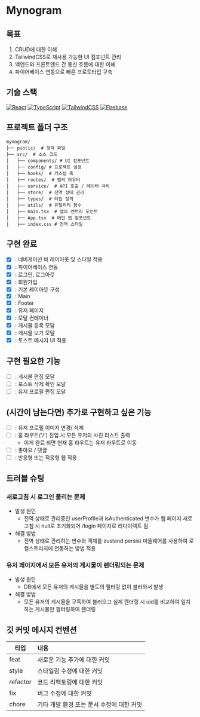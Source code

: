 # Mynogram

## 목표
1. CRUD에 대한 이해
2. TailwindCSS로 재사용 가능한 UI 컴포넌트 관리
3. 백엔드와 프론트엔드 간 통신 흐름에 대한 이해
4. 파이어베이스 연동으로 빠른 프로토타입 구축

## 기술 스택
[![React](https://skillicons.dev/icons?i=react)](https://ko.react.dev/)
[![TypeScript](https://skillicons.dev/icons?i=ts)](https://www.typescriptlang.org/)
[![TailwindCSS](https://skillicons.dev/icons?i=tailwind)](https://tailwindcss.com/)
[![Firebase](https://skillicons.dev/icons?i=firebase)](https://firebase.google.com/docs?hl=ko)

## 프로젝트 폴더 구조
```
mynogram/  
├── public/  # 정적 파일
├── src/  # 소스 코드
│   ├── components/ # UI 컴포넌트
│   ├── config/ # 프로젝트 설정
│   ├── hooks/  # 커스텀 훅
│   ├── routes/  # 앱의 라우터 
│   ├── service/  # API 호출 / 데이터 처리
│   ├── store/  # 전역 상태 관리
│   ├── types/  # 타입 정의
│   ├── utils/  # 유틸리티 함수
│   ├── main.tsx  # 앱의 엔트리 포인트
│   ├── App.tsx  # 메인 앱 컴포넌트
│   ├── index.css # 전역 스타일
```

## 구현 완료
- [x] : 네비게이션 바 레이아웃 및 스타일 적용
- [x] : 파이어베이스 연동
- [x] : 로그인, 로그아웃
- [x] : 회원가입
- [x] : 기본 레이아웃 구성
- [x] : Main
- [x] : Footer
- [x] : 유저 페이지
- [x] : 모달 컨테이너
- [x] : 게시물 등록 모달
- [x] : 게시물 보기 모달
- [x] : 토스트 메시지 UI 적용

## 구현 필요한 기능
- [ ] : 게시물 편집 모달
- [ ] : 포스트 삭제 확인 모달 
- [ ] : 유저 프로필 편집 모달

## (시간이 남는다면) 추가로 구현하고 싶은 기능
- [ ] : 유저 프로필 이미지 변경/ 삭제
- [ ] : 홈 라우트('/') 진입 시 모든 유저의 사진 리스트 출력 
  - 이게 완료 되면 현재 홈 라우트는 유저 라우트로 이동
- [ ] : 좋아요 / 댓글
- [ ] : 반응형 또는 적응형 웹 적용

## 트러블 슈팅
### 새로고침 시 로그인 풀리는 문제
  - 발생 원인
    - 전역 상태로 관리중인 userProfile과 isAuthenticated 변수가 웹 페이지 새로 고침 시 null로 초기화되어 /login 페이지로 리다이렉트 됨 
  - 해결 방법
    - 전역 상태로 관리하는 변수와 객체를 zustand persist 미들웨어를 사용하여 로컬스토리지에 연동하는 방법 적용
### 유저 페이지에서 모든 유저의 게시물이 렌더링되는 문제
  - 발생 원인
    - DB에서 모든 유저의 게시물을 별도의 필터링 없이 불러와서 발생
  - 해결 방법
    - 모든 유저의 게시물을 구독하여 불러오고 실제 렌더링 시 uid를 비교하여 일치하는 게시물만 필터링하여 렌더링
  

## 깃 커밋 메시지 컨벤션
| 타입       | 내용                       |
|----------|:-------------------------|
| feat     | 새로운 기능 추가에 대한 커밋         |
| style    | 스타일링 수정에 대한 커밋           |
| refactor | 코드 리팩토링에 대한 커밋           |
| fix      | 버그 수정에 대한 커밋             |
| chore    | 기타 개발 환경 또는 문서 수정에 대한 커밋 |
